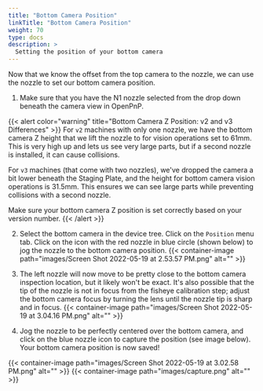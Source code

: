 ```yaml
---
title: "Bottom Camera Position"
linkTitle: "Bottom Camera Position"
weight: 70
type: docs
description: >
  Setting the position of your bottom camera
---
```


Now that we know the offset from the top camera to the nozzle, we can use the nozzle to set our bottom camera position.

1. Make sure that you have the N1 nozzle selected from the drop down beneath the camera view in OpenPnP.
   
{{< alert color="warning" title="Bottom Camera Z Position: v2 and v3 Differences" >}}
For `v2` machines with only one nozzle, we have the bottom camera Z height that we lift the nozzle to for vision operations set to 61mm. This is very high up and lets us see very large parts, but if a second nozzle is installed, it can cause collisions.

For `v3` machines (that come with two nozzles), we've dropped the camera a bit lower beneath the Staging Plate, and the height for bottom camera vision operations is 31.5mm. This ensures we can see large parts while preventing collisions with a second nozzle.

Make sure your bottom camera Z position is set correctly based on your version number.
{{< /alert >}}

2. Select the bottom camera in the device tree. Click on the `Position` menu tab. Click on the icon with the red nozzle in blue circle (shown below) to jog the nozzle to the bottom camera position. 
{{< container-image path="images/Screen Shot 2022-05-19 at 2.53.57 PM.png" alt="" >}} 

2. The left nozzle will now move to be pretty close to the bottom camera inspection location, but it likely won't be exact. It's also possible that the tip of the nozzle is not in focus from the fisheye calibration step; adjust the bottom camera focus by turning the lens until the nozzle tip is sharp and in focus. 
{{< container-image path="images/Screen Shot 2022-05-19 at 3.04.16 PM.png" alt="" >}}


1. Jog the nozzle to be perfectly centered over the bottom camera, and click on the blue nozzle icon to capture the position (see image below). Your bottom camera position is now saved!

{{< container-image path="images/Screen Shot 2022-05-19 at 3.02.58 PM.png" alt="" >}}
{{< container-image path="images/capture.png" alt="" >}}


